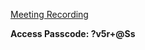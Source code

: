 

[Meeting Recording](https://exeterlms.zoom.us/rec/share/U5HxJs4Hhd2foYaiRzyMgZMoLjb19zFHiDXkxrtaKjYbBhUEF0tDdZtNnqPjEfTG.WnXAtChTgry0bVCE)

**Access Passcode: ?v5r+@Ss**